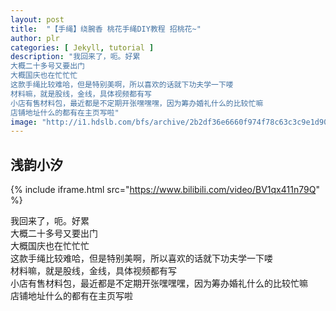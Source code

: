 ```yaml
---
layout: post
title:  "【手绳】绕腕香 桃花手绳DIY教程 招桃花~"
author: plr
categories: [ Jekyll, tutorial ]
description: "我回来了，呃。好累
大概二十多号又要出门
大概国庆也在忙忙忙
这款手绳比较难哈，但是特别美啊，所以喜欢的话就下功夫学一下喽
材料嘛，就是股线，金线，具体视频都有写
小店有售材料包，最近都是不定期开张嘿嘿嘿，因为筹办婚礼什么的比较忙嘛
店铺地址什么的都有在主页写啦"
image: "http://i1.hdslb.com/bfs/archive/2b2df36e6660f974f78c63c3c9e1d90233902a1b.jpg"
---
```

## 浅韵小汐

{% include iframe.html src="https://www.bilibili.com/video/BV1qx411n79Q" %}

我回来了，呃。好累<br>大概二十多号又要出门<br>大概国庆也在忙忙忙<br>这款手绳比较难哈，但是特别美啊，所以喜欢的话就下功夫学一下喽<br>材料嘛，就是股线，金线，具体视频都有写<br>小店有售材料包，最近都是不定期开张嘿嘿嘿，因为筹办婚礼什么的比较忙嘛<br>店铺地址什么的都有在主页写啦

